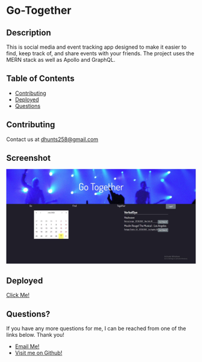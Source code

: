 
  # Go-Together

  ## Description
  This is social media and event tracking app designed to make it easier to find, keep track of, and share events with your friends. The project uses the MERN stack as well as Apollo and GraphQL.

  ## Table of Contents
  - [Contributing](#contributing)
  - [Deployed](#deployed)
  - [Questions](#questions)

  ## Contributing
  Contact us at dhunts258@gmail.com

  ## Screenshot
  ![App Homepage](./Capture.JPG)

  ## Deployed
  [Click Me!](https://go-together.fly.dev/#/)

  ## Questions?
  If you have any more questions for me, I can be reached from one of the links below. Thank you!
  - [Email Me!](mailto:dhunts258@gmail.com)
  - [Visit me on Github!](https://github.com/Meshuganah)
